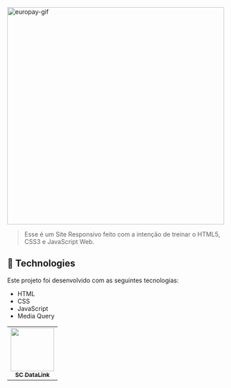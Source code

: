 
<img id="Europay" src="./assets/GIF/europay.gif" alt="europay-gif" width="500px">


> Esse é um Site Responsivo feito com a intenção de treinar o HTML5, CSS3 e JavaScript Web.

## 🚀 Technologies
Este projeto foi desenvolvido com as seguintes tecnologias:
    
- HTML
- CSS
- JavaScript
- Media Query

<table>
  <tr>
    <td align="center">
      <a href="#">
        <img src="https://avatars.githubusercontent.com/u/90225074?s=400&u=3514f5f6eeb1c9f5c14ad9deb479ae8e8ec8bd6f&v=4" width="100px;"/><br>
        <sub>
          <b>SC DataLink</b>
        </sub>
      </a>
    </td>
    
</table>
